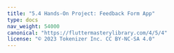 ```yaml
---
title: "5.4 Hands-On Project: Feedback Form App"
type: docs
nav_weight: 54000
canonical: "https://fluttermasterylibrary.com/4/5/4"
license: "© 2023 Tokenizer Inc. CC BY-NC-SA 4.0"
---
```

